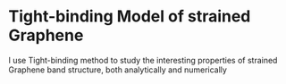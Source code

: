 # Tight-binding Model of strained Graphene
I use Tight-binding method to study the interesting properties of strained Graphene band structure, both analytically and numerically
